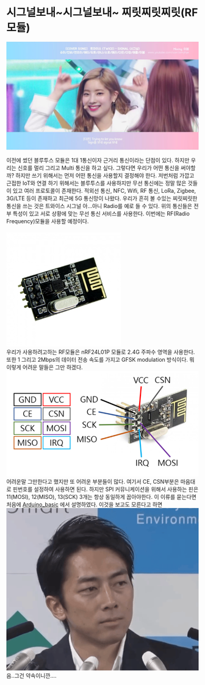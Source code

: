 # 시그널보내~시그널보내~ 찌릿찌릿찌릿(RF모듈)

 ![시그널보내~시그널보내~ 찌릿찌릿찌릿](img/twice.jpg)  
    
    
 이전에 썼던 블루투스 모듈은 1대 1통신이자 근거리 통신이라는 단점이 있다. 하지만 우리는 신호를 멀리 그리고 Multi 통신을 하고 싶다.
 그렇다면 우리가 어떤 통신을 써야할까? 하지만 쓰기 위해서는 먼저 어떤 통신을 사용할지 결정해야 한다. 저번처럼 가깝고 근접한 IoT와 연결 하기 위해서는
 블루투스를 사용하지만 무선 통신에는 정말 많은 것들이 있고 여러 프로토콜이 존재한다. 적외선 통신, NFC, Wifi, RF 통신, LoRa,
 Zigbee, 3G/LTE 등이 존재하고 최근에 5G 통신망이 나왔다. 우리가 흔히 볼 수있는 찌릿찌릿한 통신을 쓰는 것은 트와이스 시그널 아...아니 Radio를 예로 들 수 있다.
 위의 통신들은 전부 특성이 있고 서로 상황에 맞는 무선 통신 서비스를 사용한다. 이번에는 RF(Radio Frequency)모듈을 사용할 예정이다.  
 　  
 ![nRF24L01P](img/rf.png)  
우리가 사용하려고하는 RF모듈은 nRF24L01P 모듈로 2.4G 주파수 영역을 사용한다. 또한 1 그리고 2Mbps의 데이터 전송 속도를 가지고
GFSK modulation 방식이다. 뭐 이렇게 어려운 말들은 그만 하겠다.  
 ![NRF24L01 핀아웃](img/nRF_핀아웃2.png)  
 어려운말 그만한다고 했지만 또 어려운 부분들이 많다. 여기서 CE, CSN부분은 마음대로 핀번호를 설정하여 사용하면 된다. 하지만 
 SPI 커뮤니케이션을 위해서 사용하는 핀은 11(MOSI), 12(MISO), 13(SCK) 3개는 항상 동일하게 꼽아야한다. 이 이류를 묻는다면
 처음에 [Arduino_basic](https://github.com/alscjf909/Arduino_basic) 에서 설명하였다. 이것을 보고도 모른다고 하면  
 ![섹펀쿨좌](img/fun.gif)   
 음..그건 약속이니깐....
 　 
